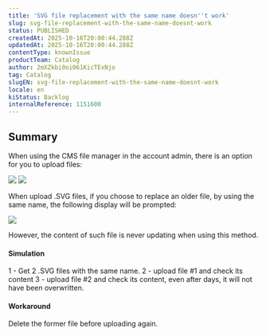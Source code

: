 ```yaml
---
title: 'SVG file replacement with the same name doesn''t work'
slug: svg-file-replacement-with-the-same-name-doesnt-work
status: PUBLISHED
createdAt: 2025-10-16T20:00:44.288Z
updatedAt: 2025-10-16T20:00:44.288Z
contentType: knownIssue
productTeam: Catalog
author: 2mXZkbi0oi061KicTExNjo
tag: Catalog
slugEN: svg-file-replacement-with-the-same-name-doesnt-work
locale: en
kiStatus: Backlog
internalReference: 1151600
---
```


## Summary


When using the CMS file manager in the account admin, there is an option for you to upload files:

 ![](https://vtexhelp.zendesk.com/attachments/token/tIFD30VhzhOuxTIV0f7UurtEH/?name=image.png) ![](https://vtexhelp.zendesk.com/attachments/token/k1Du6DExk2Rg7OCwXAKVRJfzv/?name=image.png)

When upload .SVG files, if you choose to replace an older file, by using the same name, the following display will be prompted:

 ![](https://vtexhelp.zendesk.com/attachments/token/3jOyJQyyWWZJ2s6tlzjiJyDko/?name=image.png)

However, the content of such file is never updating when using this method.


#### Simulation


1 - Get 2 .SVG files with the same name.
2 - upload file #1 and check its content
3 - upload file #2 and check its content, even after days, it will not have been overwritten.


#### Workaround


Delete the former file before uploading again.



